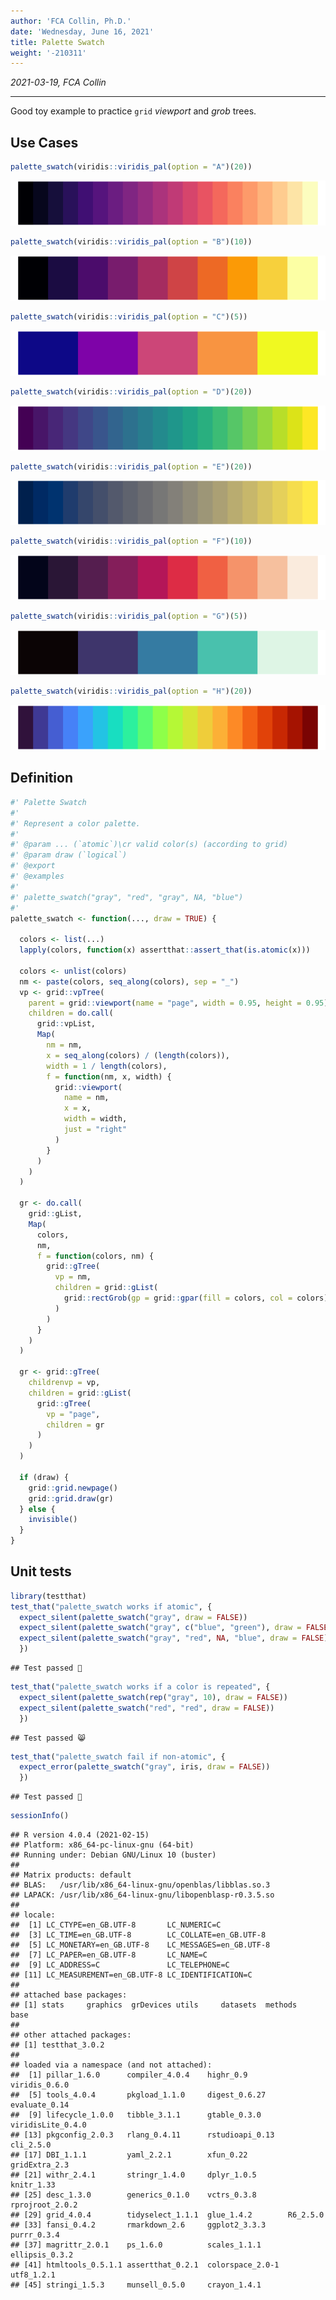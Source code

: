 ```yaml
---
author: 'FCA Collin, Ph.D.'
date: 'Wednesday, June 16, 2021'
title: Palette Swatch
weight: '-210311'
---
```


*2021-03-19, FCA Collin*

------------------------------------------------------------------------

<!--more-->
Good toy example to practice `grid` *viewport* and *grob* trees.

Use Cases
---------

``` r
palette_swatch(viridis::viridis_pal(option = "A")(20))
```

![](img/unnamed-chunk-1-1.png)

``` r
palette_swatch(viridis::viridis_pal(option = "B")(10))
```

![](img/unnamed-chunk-1-2.png)

``` r
palette_swatch(viridis::viridis_pal(option = "C")(5))
```

![](img/unnamed-chunk-1-3.png)

``` r
palette_swatch(viridis::viridis_pal(option = "D")(20))
```

![](img/unnamed-chunk-1-4.png)

``` r
palette_swatch(viridis::viridis_pal(option = "E")(20))
```

![](img/unnamed-chunk-1-5.png)

``` r
palette_swatch(viridis::viridis_pal(option = "F")(10))
```

![](img/unnamed-chunk-1-6.png)

``` r
palette_swatch(viridis::viridis_pal(option = "G")(5))
```

![](img/unnamed-chunk-1-7.png)

``` r
palette_swatch(viridis::viridis_pal(option = "H")(20))
```

![](img/unnamed-chunk-1-8.png)

Definition
----------

``` r
#' Palette Swatch
#'
#' Represent a color palette.
#'
#' @param ... (`atomic`)\cr valid color(s) (according to grid)
#' @param draw (`logical`)
#' @export
#' @examples
#'
#' palette_swatch("gray", "red", "gray", NA, "blue")
#'
palette_swatch <- function(..., draw = TRUE) {

  colors <- list(...)
  lapply(colors, function(x) assertthat::assert_that(is.atomic(x)))

  colors <- unlist(colors)
  nm <- paste(colors, seq_along(colors), sep = "_")
  vp <- grid::vpTree(
    parent = grid::viewport(name = "page", width = 0.95, height = 0.95),
    children = do.call(
      grid::vpList,
      Map(
        nm = nm,
        x = seq_along(colors) / (length(colors)),
        width = 1 / length(colors),
        f = function(nm, x, width) {
          grid::viewport(
            name = nm,
            x = x,
            width = width,
            just = "right"
          )
        }
      )
    )
  )

  gr <- do.call(
    grid::gList,
    Map(
      colors,
      nm,
      f = function(colors, nm) {
        grid::gTree(
          vp = nm,
          children = grid::gList(
            grid::rectGrob(gp = grid::gpar(fill = colors, col = colors))
          )
        )
      }
    )
  )

  gr <- grid::gTree(
    childrenvp = vp,
    children = grid::gList(
      grid::gTree(
        vp = "page",
        children = gr
      )
    )
  )

  if (draw) {
    grid::grid.newpage()
    grid::grid.draw(gr)
  } else {
    invisible()
  }
}
```

Unit tests
----------

``` r
library(testthat)
test_that("palette_swatch works if atomic", {
  expect_silent(palette_swatch("gray", draw = FALSE))
  expect_silent(palette_swatch("gray", c("blue", "green"), draw = FALSE))
  expect_silent(palette_swatch("gray", "red", NA, "blue", draw = FALSE))
  })
```

    ## Test passed 🥇

``` r
test_that("palette_swatch works if a color is repeated", {
  expect_silent(palette_swatch(rep("gray", 10), draw = FALSE))
  expect_silent(palette_swatch("red", "red", draw = FALSE))
  })
```

    ## Test passed 😸

``` r
test_that("palette_swatch fail if non-atomic", {
  expect_error(palette_swatch("gray", iris, draw = FALSE))
  })
```

    ## Test passed 🌈

``` r
sessionInfo()
```

    ## R version 4.0.4 (2021-02-15)
    ## Platform: x86_64-pc-linux-gnu (64-bit)
    ## Running under: Debian GNU/Linux 10 (buster)
    ## 
    ## Matrix products: default
    ## BLAS:   /usr/lib/x86_64-linux-gnu/openblas/libblas.so.3
    ## LAPACK: /usr/lib/x86_64-linux-gnu/libopenblasp-r0.3.5.so
    ## 
    ## locale:
    ##  [1] LC_CTYPE=en_GB.UTF-8       LC_NUMERIC=C              
    ##  [3] LC_TIME=en_GB.UTF-8        LC_COLLATE=en_GB.UTF-8    
    ##  [5] LC_MONETARY=en_GB.UTF-8    LC_MESSAGES=en_GB.UTF-8   
    ##  [7] LC_PAPER=en_GB.UTF-8       LC_NAME=C                 
    ##  [9] LC_ADDRESS=C               LC_TELEPHONE=C            
    ## [11] LC_MEASUREMENT=en_GB.UTF-8 LC_IDENTIFICATION=C       
    ## 
    ## attached base packages:
    ## [1] stats     graphics  grDevices utils     datasets  methods   base     
    ## 
    ## other attached packages:
    ## [1] testthat_3.0.2
    ## 
    ## loaded via a namespace (and not attached):
    ##  [1] pillar_1.6.0      compiler_4.0.4    highr_0.9         viridis_0.6.0    
    ##  [5] tools_4.0.4       pkgload_1.1.0     digest_0.6.27     evaluate_0.14    
    ##  [9] lifecycle_1.0.0   tibble_3.1.1      gtable_0.3.0      viridisLite_0.4.0
    ## [13] pkgconfig_2.0.3   rlang_0.4.11      rstudioapi_0.13   cli_2.5.0        
    ## [17] DBI_1.1.1         yaml_2.2.1        xfun_0.22         gridExtra_2.3    
    ## [21] withr_2.4.1       stringr_1.4.0     dplyr_1.0.5       knitr_1.33       
    ## [25] desc_1.3.0        generics_0.1.0    vctrs_0.3.8       rprojroot_2.0.2  
    ## [29] grid_4.0.4        tidyselect_1.1.1  glue_1.4.2        R6_2.5.0         
    ## [33] fansi_0.4.2       rmarkdown_2.6     ggplot2_3.3.3     purrr_0.3.4      
    ## [37] magrittr_2.0.1    ps_1.6.0          scales_1.1.1      ellipsis_0.3.2   
    ## [41] htmltools_0.5.1.1 assertthat_0.2.1  colorspace_2.0-1  utf8_1.2.1       
    ## [45] stringi_1.5.3     munsell_0.5.0     crayon_1.4.1
